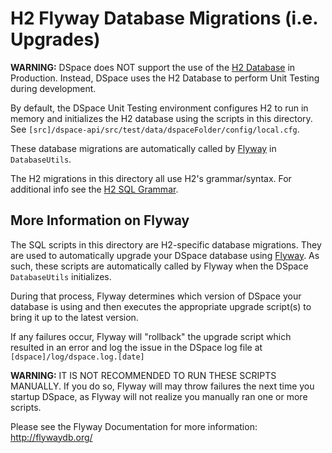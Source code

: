 # H2 Flyway Database Migrations (i.e. Upgrades)

**WARNING:** DSpace does NOT support the use of the [H2 Database](http://www.h2database.com/)
in Production. Instead, DSpace uses the H2 Database to perform Unit Testing
during development.

By default, the DSpace Unit Testing environment configures H2 to run in memory
and initializes the H2 database using the scripts in this directory. See
`[src]/dspace-api/src/test/data/dspaceFolder/config/local.cfg`.

These database migrations are automatically called by [Flyway](http://flywaydb.org/)
in `DatabaseUtils`.

The H2 migrations in this directory all use H2's grammar/syntax.
For additional info see the [H2 SQL Grammar](https://www.h2database.com/html/grammar.html).


## More Information on Flyway

The SQL scripts in this directory are H2-specific database migrations. They are
used to automatically upgrade your DSpace database using [Flyway](http://flywaydb.org/).
As such, these scripts are automatically called by Flyway when the DSpace
`DatabaseUtils` initializes.

During that process, Flyway determines which version of DSpace your database is using
and then executes the appropriate upgrade script(s) to bring it up to the latest 
version. 

If any failures occur, Flyway will "rollback" the upgrade script which resulted
in an error and log the issue in the DSpace log file at `[dspace]/log/dspace.log.[date]`

**WARNING:** IT IS NOT RECOMMENDED TO RUN THESE SCRIPTS MANUALLY. If you do so,
Flyway will may throw failures the next time you startup DSpace, as Flyway will
not realize you manually ran one or more scripts.

Please see the Flyway Documentation for more information: http://flywaydb.org/




